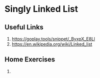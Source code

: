 # Singly Linked List

## Useful Links

1. https://goplay.tools/snippet/_ByxpX_E8Ll
2. https://en.wikipedia.org/wiki/Linked_list

## Home Exercises

1. 